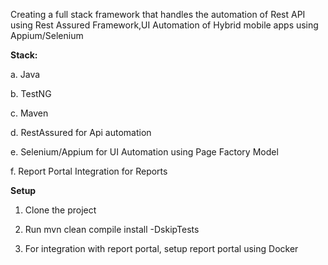 
Creating a full stack framework that handles the automation of Rest API using Rest Assured Framework,UI Automation of Hybrid mobile apps using Appium/Selenium

**Stack:**

 a. Java
 
 b. TestNG
 
 c. Maven
 
 d. RestAssured for Api automation
 
 e. Selenium/Appium for UI Automation using Page Factory Model
 
 f. Report Portal Integration for Reports

 **Setup**

 1. Clone the project

 2. Run mvn clean compile install -DskipTests

 3. For integration with report portal, setup report portal using Docker
